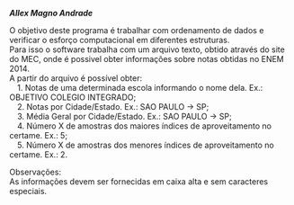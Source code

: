 ***Allex Magno Andrade***

O objetivo deste programa é trabalhar com ordenamento de dados e verificar o esforço computacional em diferentes estruturas.  
Para isso o software trabalha com um arquivo texto, obtido através do site do MEC, onde é possivel obter informações sobre notas obtidas no ENEM 2014.  
A partir do arquivo é possível obter:  
	&ensp;&ensp;1. Notas de uma determinada escola informando o nome dela. Ex.: OBJETIVO COLEGIO INTEGRADO;  
	&ensp;&ensp;2. Notas por Cidade/Estado. Ex.: SAO PAULO -> SP;  
	&ensp;&ensp;3. Média Geral por Cidade/Estado. Ex.: SAO PAULO -> SP;  
	&ensp;&ensp;4. Número X de amostras dos maiores índices de aproveitamento no certame. Ex.: 5;  
	&ensp;&ensp;5. Número X de amostras dos menores índices de aproveitamento no certame. Ex.: 2.  
  
Observações:  
As informações devem ser fornecidas em caixa alta e sem caracteres especiais.
